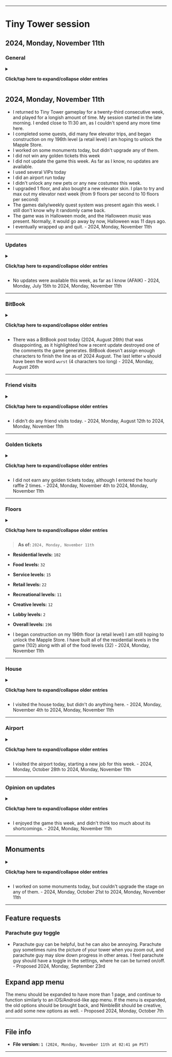 
***

# Tiny Tower session

## 2024, Monday, November 11th

### General

<details><summary><p><b>Click/tap here to expand/collapse older entries</b></p></summary>

<!-- Notes
Playing 2 completely different versions of Tiny Tower
Nostalgia, and feeling good to be back
Lots of rewards
Some quests
1 new floor (residential)
Friend visits
Game updated
Golden ticket #6 earned
!-->

- I returned to Tiny Tower gameplay today after a 1,111 day hiatus. It was a little stressful for the 2 days before I returned, as I didn't know how to re-acclimate. Returning was actually very easy. I had an extremely good time playing today. I received lots of rewards, and began construction on my 169th floor (a residential level) did some friend visits, restocking, and unlocked a 6th golden ticket. The session went on longer than expected. I will return again next week, but as of 2024, February 12th, a separate 2024 Tiny Tower Git-image repository is not available. - 2024, Monday, February 12th
- I came back to Tiny Tower for a second consecutive week, and had an excessively long session. I have become more critical of the game, but I don't entirely hate the new updates, as long as you can play older versions in a virtual machine. The game has always been freemium, but there are just so many things that require watching an ad now. Also, the interface surrounding all of it, and everything that goes on at once is a bit overwhelming. Still, this is like the Capital City of Nimblebit games, so it deserves work to be done on it. I received lots of rewards today, completed many quests, began construction on my 170th floor (a residential level) and my 171st level (also a residential level) coins are so easy to get, that they almost seem valueless now. It used to take me months to rack up 20 million coins, now I can get that many in a single day (in less than 4 hours) I got to play with the house for the first time today, the Mykea joke is nice, and I like the house idea. Bux are also so easy to get now that the house isn't going to be as much work as it would have been if the game was still like it was 3 years ago. I also finished construction on 1 monument today. I played for a very long time, and eventually wrapped up and quit. The session went on for a lot longer than expected. I will return again next week, but as of 2024, February 19th, a separate 2024 Tiny Tower Git-image repository is not available. - 2024, Monday, February 19th
- I skipped my session, as I didn't have the time this week. I had an appointment, lots of work to catch up on, and I woke up late. I wanted to play today, I just didn't have the time. - 2024, Monday, February 26th
- I returned to Tiny Tower gameplay today. I was on a car ride during the session. I got to experience the current state of the game with limited/no Internet connection. It isn't as playable as it should be. I did make minor progress, upgrading several monuments, and began construction on floor 172 (a residential level) I did lots of elevator trips, and not very many quests. I didn't do much else here today. - 2024, Monday, March 4th
- I returned to Tiny Tower gameplay for a 2nd consecutive week. I woke up really early today, and thought I might be able to start my session before 6:00 am, and have the nighttime scenery. Due to the time change, I found it was actually already almost 7:00 am. I still had a good session, which was significantly better than last week, but didn't feel as great as my 2024, February 12th or 2024 February 19th sessions. I didn't work very much on monumnets today, and made some minor progress in other areas, additionally beginning construction on a 173rd floor (which will be yet another residential level) along with lots of elevator trips, and an increasing level of quests. I played for a long time, before eventually wrapping up and quitting. - 2024, Monday, March 11th
- I returned to Tiny Tower gameplay for a 3rd consecutive week. I woke up at a normal time today, and stretched my session before an afternoon medical appointment. I had a good session, which was slightly better than last week, but didn't feel as great as my 2024, February 12th or 2024 February 19th sessions. I didn't work very much on monumnets today, but made some minor progress in other areas, additionally beginning construction on a 174th floor (which will be yet another residential level, residential floor #100) along with lots of elevator trips, and a small number of quests. I played for a long time, before eventually wrapping up and quitting. - 2024, Monday, March 18th
- I skipped my Tiny Tower session this week due to severe issues with my schedule. - 2024, Monday, March 25th to 2024, Monday, April 15th
- I skipped my Tiny Tower session this week, as I didn't have enough time before a morning appointment, and decided to continue to prioritize my schedule, instead of resuming gameplay today. - 2024, Monday, April 22nd
- I skipped my Tiny Tower session this week, as I didn't have enough time before a morning appointment, and decided to continue to prioritize my schedule, instead of resuming gameplay today. I am still working on getting caught up. - 2024, Monday, April 29th
- I skipped my Tiny Tower session this week, as I have fallen really far behind, and needed to get caught up today. I also had 2 appointments today. - 2024, Monday, May 6th
- I skipped my Tiny Tower session this week, as I had an appointment this morning, and I also wanted to spend time doing graphic design work. I recently resumed graphic design work last night after a hiatus of over 2 months, and I am working on trying to get caught up here. - 2024, Monday, May 13th
- I skipped my Tiny Tower session this week, as I had an appointment this afternoon, and I also wanted to spend time doing graphic design work. I recently resumed graphic design work last week after a hiatus of over 2 months, and I am working on trying to get caught up here. It is expected to take until 2024, June 10th before I can tone it down to a normal pace. Additionally, I am trying to get my profile repository back up to date, and to finish off the 4 year anniversary update by 2024, May 25th. All of these tasks ate into my time, and prevented me from playing Tiny Tower. Additionally, GitHub is having a severe bug lately, where uploads continuously hang and fail, and it can take up to an hour to make a 100 file push. I have to calculate this into the risk/reward for playing a game. - 2024, Monday, May 20th
- I skipped my Tiny Tower session this week, as I had a lot of work to do, and was behind on multiple projects. I recently resumed graphic design work two weeks ago after a hiatus of over 2 months, and I am working on trying to get caught up here. It is expected to take until 2024, June 10th before I can tone it down to a normal pace. My GitHub profile update was completed on 2024, May 25th, so that freed up some time. All of these tasks ate into my time, and prevented me from playing Tiny Tower. Additionally, GitHub is having a severe bug lately, where uploads continuously hang and fail, and it can take up to an hour to make a 100 file push. I have to calculate this into the risk/reward for playing a game. - 2024, Monday, May 27th
- I skipped my Tiny Tower session this week, as I had work to do, an appointment today, and didn't know how much time I would have. I recently resumed graphic design work three weeks ago after a hiatus of over 2 months, and I am working on trying to get caught up here. It is expected to take until 2024, June 10th before I can tone it down to a normal pace. There have been some severe missteps lately, so it may take even longer. These tasks ate into my time, and prevented me from playing Tiny Tower. Additionally, the GitHub bug where uploads continuously hang and fail (which can make it take up to an hour to make a 100 file push) seems to have gone away completely, as of yesterday. If it can stay this way, I may resume most other games more willingly when I get the time. - 2024, Monday, June 3rd

## 2024, Monday, June 10th

<!-- Notes 2024.06.10
New roof
GOals
Ice cream
No friend visits
1 new floor
VIPS
Elevator trips
The same ad over and over (over 85% of the time)
When I was starting out with it today, I didn't feel like playing, but quickly became intrigued by it, and then it was really hard to quit.
!-->

- I returned to Tiny Tower gameplay after a long hiatus. I have had more time lately, and the GitHub upload issue hasn't been present for over a wee.
- I completed many quests, did lots of elevator trips, and began construction on my 175th floor (a food level)
- I worked on my monuments a bit today.
- When I was starting out with gameplay today, I didn't feel like playing, but quickly became intrigued by it, and then it was really hard to quit.
- Ads were repetitive today, the same ad showed up over 85% of the time
- I used several VIPs today
- I did not do any friend visits today
- I worked on an ice cream quest today extensively, and also bought a new ice cream factory roof
- This game really feels like NimbleBits capital.
- I split my session in 2 parts, and eventually wrapped up and quitting. - 2024, Monday, June 10th

## 2024, Monday, June 17th

- I returned to Tiny Tower gameplay for a second consecutive week, and played for a long amount of time.
- I completed many quests, did lots of elevator trips, and began construction on my 176th floor (a creative level)
- I worked on my monuments a bit today, completing a stage (stage 1) on the factory monument.
- I used many VIPs today
- I did not do any friend visits today
- There was an update available for the game, but I didn't install it yet.
- I eventually wrapped up and quit. - 2024, Monday, June 17th

## 2024, Monday, June 24th

- I returned to Tiny Tower gameplay for a third consecutive week, and played for a long amount of time. My session started in the evening, instead of the afternoon, as I had multiple appointments today.
- I completed many quests, did lots of elevator trips, and began construction on my 177th floor (a residential level)
- I worked on my monuments a bit today, not completing any stages, due to a lack of tech points.
- I used many VIPs today
- I did not do any friend visits today
- There was an update available for the game, but I didn't install it yet. I am considering doing so next week.
- I received the same short selection of ads repeatedly today.
- I eventually wrapped up and quit. - 2024, Monday, June 24th

## 2024, Monday, July 1st

- I returned to Tiny Tower gameplay for a fourth consecutive week, and played for a long amount of time. My session started in the late afternoon, instead of the early afternoon, and lasted until after 6:00 pm
- I completed many quests, did lots of elevator trips, and began construction on my 178th floor (a residential level)
- I didn't work on my monuments a bit today, and did not complete any stages, due to a lack of tech points.
- I used many VIPs today
- I did not do any friend visits today
- There was an update available for the game, but I didn't install it yet. I was considering doing it this week, but I decided I wasn't ready yet.
- I did an airport run and received a small reward.
- The 4th of July is coming up, so there were a bunch of American themed items and events going on in the game. I unlocked several new character costumes today, along with 1 new pet.
- I eventually wrapped up and quit. - 2024, Monday, July 1st

## 2024, Monday, July 8th

- I returned to Tiny Tower gameplay for a fifth consecutive week, and played for a long amount of time. My session started in the late afternoon, instead of the early afternoon, and lasted until after 6:00 pm again. I had things to do in the morning, early, and mid afternoon.
- I completed many quests, did lots of elevator trips, and began construction on my 179th floor (a food level) and my 180th floor (also a food level) as I found I have built all of the residential levels in the game (102)
- I worked on some monuments today, and upgraded some, due to a surplus in tech points.
- I won a golden ticket today from upgrading a monument.
- I updated the game this week, several things have changed.
- I used many VIPs today
- I visited Jartwobs today, and found the reward underwhelming for climbing nearly 2500 floors.
- I did an airport run and received a small reward.
- I unlocked a couple new pets today.
- I collected lots of coins from a 4th of July event that was still ongoing 4 days after the day.
- I eventually wrapped up and quit. - 2024, Monday, July 8th

## 2024, Monday, July 15th

- I returned to Tiny Tower gameplay for a sixth consecutive week, and played for a long amount of time. My session started in the early evening, instead of the early or late afternoon, and lasted until after 8:00 pm. I had things to do in the morning, early, and mid afternoon. The game went into night mode at 7:00 pm.
- I completed some quests, did lots of elevator trips, and began construction on my 181st floor (a food level)
- I worked on some monuments today, but did not upgrade any of them.
- I did not win any golden tickets this week
- I did not update the game this week. As far as I know, no updates are available.
- I used many VIPs today
- I didn't visit any other players towers today.
- I did an airport run and received a small reward.
- I unlocked a couple of new pets today.
- I eventually wrapped up and quit. - 2024, Monday, July 15th

## 2024, Monday, July 22nd

- I returned to Tiny Tower gameplay for a seventh consecutive week, and played for a long amount of time. My session started in the late afternoon, and lasted until shortly after 6:00 pm. I was hoping to see the night mode today, but I didn't intend to play for that long, or choose a later time to start.
- I completed some quests, did lots of elevator trips, and began construction on my 182nd floor (a service level) I have found that I have built all of the food levels in the game now.
- I worked on some monuments today, but did not upgrade any of them, as I didn't have enough tech points.
- I did not win any golden tickets this week
- I did not update the game this week. As far as I know, no updates are available.
- I used many VIPs today
- I didn't visit any other players towers today.
- I did an airport run and received a small reward.
- I unlocked a few new pets today, and a new costume.
- The games daily/weekly quest system was not present this week for some reason. I did complete some regular quests. I have found it to be a lot harder to progress without these quests, and I struggled to afford to build a new floor this week.
- I eventually wrapped up and quit. - 2024, Monday, July 22nd

## 2024, Monday, July 29th

- I returned to Tiny Tower gameplay for an eighth consecutive week, and played for a longish amount of time. My session started in the late evening, and lasted until a little after 7:00 pm.
- I completed some quests, did lots of elevator trips, but did not build any new floors today, the first time I have had a session without a new floor since I resumed gameplay.
- I worked on some monuments today, and upgraded one monument.
- I did not win any golden tickets this week
- I did not update the game this week. As far as I know, no updates are available.
- I used a few VIPs today
- I didn't visit any other players towers today.
- I did an airport run and received a small reward.
- I unlocked a single new costume today.
- The games daily/weekly quest system was not present again this week for some reason. I did complete some regular quests. I have found it to be a lot harder to progress without these quests.
- I eventually wrapped up and quit. - 2024, Monday, July 29th

## 2024, Monday, August 5th

- I returned to Tiny Tower gameplay for a ninth consecutive week, and played for a longish amount of time. My session started in the late evening, and lasted until a little after 7:00 pm.
- I completed some quests, did lots of elevator trips, and began construction on my 183rd floor (a service level)
- I worked on some monuments today, but did not upgrade any monuments today.
- I did not win any golden tickets this week
- I did not update the game this week. As far as I know, no updates are available.
- I used a few VIPs today
- I visited another players tower today to try and trigger the games night mode. I ended up having to restart the app to get night mode.
- I did an airport run and received a small reward.
- I unlocked a single new pet today, but did not unlock any new costumes today.
- The games daily/weekly quest system was not present again this week for some reason. I did complete some regular quests. I have found it to be a lot harder to progress without these quests.
- I eventually wrapped up and quit. - 2024, Monday, August 5th

## 2024, Monday, August 12th

- I returned to Tiny Tower gameplay for a tenth consecutive week, and played for a longish amount of time. My session started in the mid evening, and lasted until a little after 7:00 pm.
- I completed some quests, did lots of elevator trips, but did not construct any new floors today.
- I worked on some monuments today, but did not upgrade any monuments today.
- I did not win any golden tickets this week
- I did not update the game this week. As far as I know, no updates are available.
- I used a few VIPs today
- I did an airport run and received a small reward.
- I unlocked a single new costume today, and also a single new pet.
- The games daily/weekly quest system was not present again this week for some reason. I did complete some regular quests. I have found it to be a lot harder to progress without these quests.
- I moved and renamed a few floors today.
- I eventually wrapped up and quit. - 2024, Monday, August 12th

## 2024, Monday, August 19th

- I returned to Tiny Tower gameplay for an eleventh consecutive week, and played for a longish amount of time. My session started in the mid to late morning, and lasted until around 11:52 am.
- I completed some quests, did lots of elevator trips, and began construction on my 184th floor (a service level)
- I worked on some monuments today, but did not upgrade any monuments today.
- I did not win any golden tickets this week
- I did not update the game this week. As far as I know, no updates are available.
- I used a few VIPs today
- I was unable to do an airport run.
- I unlocked a couple new costumes today, but no new pets
- The games daily/weekly quest system was present this week, maybe I just need to play earlier in the day to see it.
- I eventually wrapped up and quit. - 2024, Monday, August 19th

## 2024, Monday, August 26th

- I returned to Tiny Tower gameplay for a twelfth consecutive week, and played for a shorter amount of time. My session started in the mid to late evening
- I completed some quests, did lots of elevator trips, and began construction on my 185th floor (a service level)
- I received 10 VIPs. Due to the packaging, I thought I received a golden ticket. The VIPs are unique, as I have never used these 2 types before (tutor and hacker)
- I worked on some monuments today, but did not upgrade any monuments today.
- I did not win any golden tickets this week
- I did not update the game this week. As far as I know, no updates are available.
- I used many VIPs today
- I was able to do an airport run today.
- I did not unlock any pets or costumes today
- The games daily/weekly quest system was present this week. I still don't know why it randomly came back.
- There was a BitBook post today that was disappointing, as it highlighted how a recent update destroyed one of the comments the game generates. BitBook doesn't assign enough characters to finish the line as of 2024 August. The last letter `w` should have been the word `wurst` (4 characters too long)
- I eventually wrapped up and quit. - 2024, Monday, August 26th

## 2024, Monday, September 2nd

- I returned to Tiny Tower gameplay for a thirteenth consecutive week, and played for a very short amount of time. My session started in the late evening
- I completed some quests, did a few elevator trips, and began construction on my 186th floor (a retail level) and also my 187th floor (also a retail level) I am hoping to unlock the Mapple Store.
- I worked on some monuments today, but did not upgrade any monuments today.
- I did not win any golden tickets this week
- I did not update the game this week. As far as I know, no updates are available.
- I used a couple of VIPs today
- I was able to do an airport run today.
- I did not unlock any pets or costumes today
- The games daily/weekly quest system was present again this week. I still don't know why it randomly came back.
- I eventually wrapped up and quit. - 2024, Monday, September 2nd

## 2024, Monday, September 9th

- I returned to Tiny Tower gameplay for a fourteenth consecutive week, and played for a moderate amount of time. My session started in the late evening
- I completed some quests, did a few elevator trips, and began construction on my 188th floor (a retail level) I am hoping to unlock the Mapple Store.
- I worked on some monuments today, but did not upgrade any monuments today.
- I did not win any golden tickets this week
- I did not update the game this week. As far as I know, no updates are available.
- I used several VIPs today
- I was able to do an airport run today.
- I unlocked 1 new pet today, but didn't unlock any costumes.
- The games daily/weekly quest system was present again this week. I still don't know why it randomly came back. I haven't completed the other quest in multiple weeks, as I am not focusing on it.
- I eventually wrapped up and quit. - 2024, Monday, September 9th

## 2024, Monday, September 16th

- I returned to Tiny Tower gameplay for a fifteenth consecutive week, and played for a short amount of time. My session started in the early evening. I originally planned to play for less than 20 minutes, since I was low on time, but enjoyed it enough to stay around a little longer.
- I completed some quests, did a few elevator trips, and began construction on my 189th floor (a retail level) I am hoping to unlock the Mapple Store.
- I worked on some monuments today, but did not upgrade any monuments today.
- I did not win any golden tickets this week
- I did not update the game this week. As far as I know, no updates are available.
- I used a single VIP today
- I was unable to do an airport run today.
- I unlocked 1 new pet today, but didn't unlock any new costumes.
- The games daily/weekly quest system was present again this week. I still don't know why it randomly came back. I haven't completed the other quest in multiple weeks, as I am not focusing on it.
- I eventually wrapped up and quit. - 2024, Monday, September 16th

## 2024, Monday, September 23rd

- I returned to Tiny Tower gameplay for a sixteenth consecutive week, and played for a moderate amount of time. My session started in the late morning. I ended shortly before the afternoon started.
- I completed some quests, did a few elevator trips, and began construction on my 190th floor (a retail level) and also my 191st floor (also a retail level) I am hoping to unlock the Mapple Store.
- I worked on some monuments today, and was able to upgrade a monument today.
- I did not win any golden tickets this week
- I did not update the game this week. As far as I know, no updates are available.
- I used several VIPs today
- I was able to do an airport run today.
- I did not unlock any new pets or costumes today.
- The games daily/weekly quest system was present again this week. I still don't know why it randomly came back. I haven't completed the other quest in multiple weeks, as I am not focusing on it.
- I eventually wrapped up and quit. - 2024, Monday, September 23rd

## 2024, Monday, September 30th

- I returned to Tiny Tower gameplay for a seventeenth consecutive week, and played for a moderate amount of time. My session started in the late morning. I ended shortly before the afternoon started.
- I completed some quests, did a few elevator trips, and began construction on my 192nd floor (a retail level) I am hoping to unlock the Mapple Store.
- I worked on some monuments today, and was not able able to upgrade any monuments today.
- I did not win any golden tickets this week
- I did not update the game this week. As far as I know, no updates are available.
- I used several VIPs today
- I was able to do an airport run today.
- ~~~I did not unlock any new pets or costumes today.~~~
- The games daily/weekly quest system was present again this week. I still don't know why it randomly came back. I haven't completed the other quest in multiple weeks, as I am not focusing on it.
- I eventually wrapped up and quit. - 2024, Monday, September 30th

## 2024, Monday, October 7th

- I returned to Tiny Tower gameplay for an eighteenth consecutive week, and played for a moderate amount of time. My session started in the late morning. I ended shortly before the afternoon started.
- I completed some quests, did a few elevator trips, and began construction on my 193rd floor (a retail level) I am hoping to unlock the Mapple Store.
- I worked on some monuments today, but was not able able to upgrade any monuments today.
- I did not win any golden tickets this week
- I did not update the game this week. As far as I know, no updates are available.
- I used several VIPs today
- I was able to do an airport run today.
- I unlocked 1 new pet, and 1 new costume this week.
- The games daily/weekly quest system was present again this week. I still don't know why it randomly came back. I haven't completed the other quest in multiple weeks, as I am not focusing on it.
- I eventually wrapped up and quit. - 2024, Monday, October 7th

## 2024, Monday, October 14th

- I returned to Tiny Tower gameplay for a nineteenth consecutive week, and played for a short amount of time. My session started in the late morning. I ended within 30 minutes of starting.
- I completed some quests, did a few elevator trips, but did not build any new floors. I am hoping to unlock the Mapple Store.
- The game couldn't load any ads today, and the dice event was broken, so there wasn't much of a point to unlocking free dice spins. I didn't debug the game to get ads going, I just quit earlier.
- I did not work on any monuments today, and was not able able to upgrade any monuments today either.
- I did not win any golden tickets this week
- I did not update the game this week. As far as I know, no updates are available.
- I didn't use any VIPs today
- I was unable to do an airport run today.
- I did not unlock any new pets or any new costumes today.
- The games daily/weekly quest system was present again this week. I still don't know why it randomly came back. I haven't completed the other quest in multiple weeks, as I am not focusing on it.
- I eventually wrapped up and quit. - 2024, Monday, October 14th

## 2024, Monday, October 21st

- I returned to Tiny Tower gameplay for a twentieth consecutive week, and played for a moderate amount of time. My session started in the late morning. I ended close to 10:40 pm, as I couldn't spend any more time here. I was originally planning to play until a little after 11:00 am.
- I completed some quests, did a few elevator trips, and began construction on my 194th floor (a retail level) I am hoping to unlock the Mapple Store.
- I worked on some monuments today, but didn't upgrade any of them.
- I did not win any golden tickets this week
- I did not update the game this week. As far as I know, no updates are available.
- I used several VIPs today
- I was unable to do an airport run today, as I forgot
- I did not unlock any new pets or any new costumes today.
- The games daily/weekly quest system was present again this week. I still don't know why it randomly came back.
- I eventually wrapped up and quit. - 2024, Monday, October 21st

## 2024, Monday, October 28th

<!-- 2024.10.28
halloween music
didn't play with music on, briefly turned on to check, sure enough, there it was
!-->

- I returned to Tiny Tower gameplay for a twenty-first consecutive week, and played for a moderate amount of time. My session started in the mid evening. I ended close to 08:00 pm, as I couldn't spend any more time here. The session started after 7:00 pm.
- I completed some quests, did a few elevator trips, and began construction on my 195th floor (a retail level) I am hoping to unlock the Mapple Store.
- I worked on some monuments today, but didn't upgrade any of them.
- I did not win any golden tickets this week
- I did not update the game this week. As far as I know, no updates are available.
- I used several VIPs today
- I did an airport run today
- I did not unlock any new pets or any new costumes today.
- The games daily/weekly quest system was present again this week. I still don't know why it randomly came back.
- The game was in Halloween mode, and the Halloween music was present. Today, I didn't play with sound on, so I briefly turned it on to check, and sure enough, there it was
- I eventually wrapped up and quit. - 2024, Monday, October 28th

## 2024, Monday, November 4th

- I returned to Tiny Tower gameplay for a twenty-second consecutive week, and played for a long amount of time. My session started in the mid morning. I ended close to 11:00 am, as I couldn't spend any more time here.
- I completed some quests, did a few elevator trips, but did not build any new levels today. I tried to play long enough to afford it, but I had to quit, due to too much time being spent here. I am hoping to unlock the Mapple Store.
- I worked on some monuments today, but didn't upgrade any of them.
- I did not win any golden tickets this week
- I did not update the game this week. As far as I know, no updates are available.
- I used several VIPs today
- I did an airport run today
- I unlocked some new pets, and some new costumes today.
- The games daily/weekly quest system was present again this week. I still don't know why it randomly came back.
- The game was in Halloween mode, and the Halloween music was present. I played with sound this time, so I got to hear it a few times.
- I eventually wrapped up and quit. - 2024, Monday, November 4th

</details>

## 2024, Monday, November 11th

- I returned to Tiny Tower gameplay for a twenty-third consecutive week, and played for a longish amount of time. My session started in the late morning. I ended close to 11:30 am, as I couldn't spend any more time here.
- I completed some quests, did many few elevator trips, and began construction on my 196th level (a retail level) I am hoping to unlock the Mapple Store.
- I worked on some monuments today, but didn't upgrade any of them.
- I did not win any golden tickets this week
- I did not update the game this week. As far as I know, no updates are available.
- I used several VIPs today
- I did an airport run today
- I didn't unlock any new pets or any new costumes this week.
- I upgraded 1 floor, and also bought a new elevator skin. I plan to try and max out my elevator next week (from 9 floors per second to 10 floors per second)
- The games daily/weekly quest system was present again this week. I still don't know why it randomly came back.
- The game was in Halloween mode, and the Halloween music was present. Normally, it would go away by now, Halloween was 11 days ago.
- I eventually wrapped up and quit. - 2024, Monday, November 11th

---

### Updates

<details><summary><p><b>Click/tap here to expand/collapse older entries</b></p></summary>

- I have not updated the game in a really long time. I played an older version of the game for the first segment of my session, but decided to do the update that I was worried about. It wasn't as game breaking as I expected, but it doesn't entirely feel like the same game anymore. - 2024, Monday, February 12th
- No new updates were needed. - 2024, Monday, February 19th
- My session was skipped today. - 2024, Monday, February 26th
- No new updates were needed, I couldn't get them regardless, as I had spotty Internet during gameplay. - 2024, Monday, March 4th
- An update was available today, but I decided not to get it yet. - 2024, Monday, March 11th to 2024, Monday, March 18th
- My session was skipped today. - 2024, Monday, March 25th to 2024, Monday, June 3rd
- An update was available today, but I decided not to get it yet. - 2024, Monday, June 10th to 2024, Monday, June 24th
- There was an update available for the game, but I didn't install it yet. I was considering doing it this week, but I decided I wasn't ready yet. - 2024, Monday, July 1st
- I updated the game this week, several things have changed. - 2024, Monday, July 8th

</details>

- No updates were available this week, as far as I know (AFAIK) - 2024, Monday, July 15th to 2024, Monday, November 11th

---

### BitBook

<details><summary><p><b>Click/tap here to expand/collapse older entries</b></p></summary>

No older entries available.

</details>

- There was a BitBook post today (2024, August 26th) that was disappointing, as it highlighted how a recent update destroyed one of the comments the game generates. BitBook doesn't assign enough characters to finish the line as of 2024 August. The last letter `w` should have been the word `wurst` (4 characters too long) - 2024, Monday, August 26th

---

### Friend visits

<details><summary><p><b>Click/tap here to expand/collapse older entries</b></p></summary>

- I visited some of my friends prior to doing the update, but didn't view the others after updating, even though I was now capable. - 2024, Monday, February 12th
- I didn't visit any of my friends today. I didn't feel like it. The coin reward for any friend visit just didn't feel worth it today, and I had a general disinterest. I still visited the friends list. - 2024, Monday, February 19th
- My session was skipped today. - 2024, Monday, February 26th
- I didn't do any friend visits today. - 2024, Monday, March 4th to 2024, Monday, March 18th
- My session was skipped today. - 2024, Monday, March 25th to 2024, Monday, June 3rd
- I didn't do any friend visits today. - 2024, Monday, June 10th to 2024, Monday, July 1st
- I visited Jartwobs today, and found the reward underwhelming for climbing nearly 2500 floors. I didn't visit any other towers this week. - 2024, Monday, July 8th
- I didn't do any friend visits today. - 2024, Monday, July 15th to 2024, Monday, July 29th
- I visited another players tower today to try and trigger the games night mode. I ended up having to restart the app to get night mode. - 2024, Monday, August 5th

</details>

- I didn't do any friend visits today. - 2024, Monday, August 12th to 2024, Monday, November 11th

---

### Golden tickets

<details><summary><p><b>Click/tap here to expand/collapse older entries</b></p></summary>

- I earned a 6th golden ticket today via a quest reward. The new version of the game makes it so you can boost floors with a golden ticket multiple times. I am going to continue using only 1 boost per level, until there are no levels left to boost this way, then I will start double and triple boosting. - 2024, Monday, February 12th
- I did not earn any golden tickets today.
- My session was skipped today. - 2024, Monday, February 26th
- I did not earn any golden tickets today. - 2024, Monday, March 4th to 2024, Monday, March 18th
- My session was skipped today. - 2024, Monday, March 25th to 2024, Monday, June 3rd
- I did not earn any golden tickets today, although I entered the hourly raffle 3 times. - 2024, Monday, March 4th to 2024, Monday, June 10th to 2024, Monday, July 1st
- I earned my seventh golden ticket today from upgrading a monument, and spent it upgrading my cookie shop. - 2024, Monday, July 8th
- I did not earn any golden tickets today, although I entered the hourly raffle 3 times. - 2024, Monday, July 15th to 2024, Monday, July 22nd
- I did not earn any golden tickets today, although I entered the hourly raffle 2 times. - 2024, Monday, July 29th
- I did not earn any golden tickets today, although I entered the hourly raffle 3 times. - 2024, Monday, August 12th
- I did not earn any golden tickets today, although I entered the hourly raffle 2 times. - 2024, Monday, August 19th to 2024, Monday, September 9th
- I did not earn any golden tickets today, although I entered the hourly raffle 1 time. - 2024, Monday, September 16th
- I did not earn any golden tickets today, although I entered the hourly raffle 2 times. - 2024, Monday, September 23rd
- I did not earn any golden tickets today, although I entered the hourly raffle 3 times. - 2024, Monday, October 7th
- I did not earn any golden tickets today, although I entered the hourly raffle 2 times. - 2024, Monday, October 14th to 2024, Monday, October 21st
- I did not earn any golden tickets today, although I entered the hourly raffle 1 time. - 2024, Monday, October 28th

</details>

- I did not earn any golden tickets today, although I entered the hourly raffle 2 times. - 2024, Monday, November 4th to 2024, Monday, November 11th

</details>

---

### Floors

<details><summary><p><b>Click/tap here to expand/collapse older entries</b></p></summary>

> **As of:** `2024, Monday, February 12th`

- **Residential levels:** `95`
- **Food levels:** `28`
- **Service levels:** `11`
- **Retail levels:** `11`
- **Recreational levels:** `11`
- **Creative levels:** `11`
- **Lobby levels:** `2`
- **Overall levels:** `169`

- I began construction on a 169th floor today (a residential level) and moved some floors around. - 2024, Monday, February 12th

> **As of:** `2024, Monday, February 19th`

- **Residential levels:** `97`
- **Food levels:** `28`
- **Service levels:** `11`
- **Retail levels:** `11`
- **Recreational levels:** `11`
- **Creative levels:** `11`
- **Lobby levels:** `2`
- **Overall levels:** `171`

- I began construction on a 170th floor today (a residential level) and a 171st level (also a residential level) and moved some floors around. - 2024, Monday, February 19th

- My session was skipped today. - 2024, Monday, February 26th

> **As of:** `2024, Monday, March 4th`

- **Residential levels:** `98`
- **Food levels:** `28`
- **Service levels:** `11`
- **Retail levels:** `11`
- **Recreational levels:** `11`
- **Creative levels:** `11`
- **Lobby levels:** `2`
- **Overall levels:** `172`

- I began construction on a 172nd floor today (a residential level) today. - 2024, Monday, March 4th

> **As of:** `2024, Monday, March 11th`

- **Residential levels:** `99`
- **Food levels:** `28`
- **Service levels:** `11`
- **Retail levels:** `11`
- **Recreational levels:** `11`
- **Creative levels:** `11`
- **Lobby levels:** `2`
- **Overall levels:** `173`

- I began construction on a 173rd floor today (a residential level) today. - 2024, Monday, March 11th

> **As of:** `2024, Monday, March 18th`

- **Residential levels:** `100`
- **Food levels:** `28`
- **Service levels:** `11`
- **Retail levels:** `11`
- **Recreational levels:** `11`
- **Creative levels:** `11`
- **Lobby levels:** `2`
- **Overall levels:** `174`

- I began construction on a 174th floor today (a residential level, my one hundredth) today. - 2024, Monday, March 18th
- I did not construct any new floors today, as my session was skipped today. - 2024, Monday, March 25th to 2024, Monday, June 3rd

> **As of:** `2024, Monday, June 10th`

- **Residential levels:** `100`
- **Food levels:** `29`
- **Service levels:** `11`
- **Retail levels:** `11`
- **Recreational levels:** `11`
- **Creative levels:** `11`
- **Lobby levels:** `2`
- **Overall levels:** `175`

- I began construction on a 175th floor today (a food level) today. - 2024, Monday, June 10th

> **As of:** `2024, Monday, June 17th`

- **Residential levels:** `100`
- **Food levels:** `29`
- **Service levels:** `11`
- **Retail levels:** `11`
- **Recreational levels:** `11`
- **Creative levels:** `12`
- **Lobby levels:** `2`
- **Overall levels:** `176`

- I began construction on a 176th floor today (a creative level) today. - 2024, Monday, June 17th

> **As of:** `2024, Monday, June 24th`

- **Residential levels:** `101`
- **Food levels:** `29`
- **Service levels:** `11`
- **Retail levels:** `11`
- **Recreational levels:** `11`
- **Creative levels:** `12`
- **Lobby levels:** `2`
- **Overall levels:** `177`

- I began construction on a 177th floor today (a residential level) today. - 2024, Monday, June 24th

> **As of:** `2024, Monday, July 1st`

- **Residential levels:** `102`
- **Food levels:** `29`
- **Service levels:** `11`
- **Retail levels:** `11`
- **Recreational levels:** `11`
- **Creative levels:** `12`
- **Lobby levels:** `2`
- **Overall levels:** `178`

- I began construction on a 178th floor today (a residential level) today. - 2024, Monday, July 1st

> **As of:** `2024, Monday, July 8th`

- **Residential levels:** `102`
- **Food levels:** `31`
- **Service levels:** `11`
- **Retail levels:** `11`
- **Recreational levels:** `11`
- **Creative levels:** `12`
- **Lobby levels:** `2`
- **Overall levels:** `180`

- I began construction on my 179th floor (a food level) and my 180th floor (also a food level) as I found I have built all of the residential levels in the game (102) - 2024, Monday, July 8th

> **As of:** `2024, Monday, July 15th`

- **Residential levels:** `102`
- **Food levels:** `32`
- **Service levels:** `11`
- **Retail levels:** `11`
- **Recreational levels:** `11`
- **Creative levels:** `12`
- **Lobby levels:** `2`
- **Overall levels:** `181`

- I began construction on my 181st floor (a food level) after saving up 30 million coins. Last week, I found out that I have built all of the residential levels in the game (102) - 2024, Monday, July 15th

> **As of:** `2024, Monday, July 22nd`

- **Residential levels:** `102`
- **Food levels:** `32`
- **Service levels:** `12`
- **Retail levels:** `11`
- **Recreational levels:** `11`
- **Creative levels:** `12`
- **Lobby levels:** `2`
- **Overall levels:** `182`

- I began construction on my 182nd floor (a service level) as I have built all of the residential levels in the game (102) along with all of the food levels (32) - 2024, Monday, July 22nd

> **As of:** `2024, Monday, July 29th`

- **Residential levels:** `102`
- **Food levels:** `32`
- **Service levels:** `12`
- **Retail levels:** `11`
- **Recreational levels:** `11`
- **Creative levels:** `12`
- **Lobby levels:** `2`
- **Overall levels:** `182`

- I did not build any new floors today, which is a first for my return to the game this year. - 2024, Monday, July 29th

> **As of:** `2024, Monday, August 5th`

- **Residential levels:** `102`
- **Food levels:** `32`
- **Service levels:** `13`
- **Retail levels:** `11`
- **Recreational levels:** `11`
- **Creative levels:** `12`
- **Lobby levels:** `2`
- **Overall levels:** `182`

- I began construction on my 182nd floor (a service level) as I have built all of the residential levels in the game (102) along with all of the food levels (32) - 2024, Monday, August 5th

> **As of:** `2024, Monday, August 12th`

- **Residential levels:** `102`
- **Food levels:** `32`
- **Service levels:** `13`
- **Retail levels:** `11`
- **Recreational levels:** `11`
- **Creative levels:** `12`
- **Lobby levels:** `2`
- **Overall levels:** `182`

- I did not build any new floors today. - 2024, Monday, August 12th

> **As of:** `2024, Monday, August 19th`

- **Residential levels:** `102`
- **Food levels:** `32`
- **Service levels:** `14`
- **Retail levels:** `11`
- **Recreational levels:** `11`
- **Creative levels:** `12`
- **Lobby levels:** `2`
- **Overall levels:** `184`

- I began construction on my 184th floor (a service level) as I have built all of the residential levels in the game (102) along with all of the food levels (32) - 2024, Monday, August 19th

> **As of:** `2024, Monday, August 26th`

- **Residential levels:** `102`
- **Food levels:** `32`
- **Service levels:** `15`
- **Retail levels:** `11`
- **Recreational levels:** `11`
- **Creative levels:** `12`
- **Lobby levels:** `2`
- **Overall levels:** `185`

- I began construction on my 185th floor (a service level) as I have built all of the residential levels in the game (102) along with all of the food levels (32) - 2024, Monday, August 26th

> **As of:** `2024, Monday, September 2nd`

- **Residential levels:** `102`
- **Food levels:** `32`
- **Service levels:** `15`
- **Retail levels:** `13`
- **Recreational levels:** `11`
- **Creative levels:** `12`
- **Lobby levels:** `2`
- **Overall levels:** `187`

- I began construction on my 186th floor (a retail level) and also my 187th floor (also a retail level) I am hoping to unlock the Mapple Store. I have built all of the residential levels in the game (102) along with all of the food levels (32) - 2024, Monday, September 2nd

> **As of:** `2024, Monday, September 9th`

- **Residential levels:** `102`
- **Food levels:** `32`
- **Service levels:** `15`
- **Retail levels:** `14`
- **Recreational levels:** `11`
- **Creative levels:** `12`
- **Lobby levels:** `2`
- **Overall levels:** `188`

- I began construction on my 188th floor (a retail level) I am hoping to unlock the Mapple Store. I have built all of the residential levels in the game (102) along with all of the food levels (32) - 2024, Monday, September 9th

> **As of:** `2024, Monday, September 16th`

- **Residential levels:** `102`
- **Food levels:** `32`
- **Service levels:** `15`
- **Retail levels:** `15`
- **Recreational levels:** `11`
- **Creative levels:** `12`
- **Lobby levels:** `2`
- **Overall levels:** `189`

- I began construction on my 189th floor (a retail level) I am hoping to unlock the Mapple Store. I have built all of the residential levels in the game (102) along with all of the food levels (32) - 2024, Monday, September 16th

> **As of:** `2024, Monday, September 23rd`

- **Residential levels:** `102`
- **Food levels:** `32`
- **Service levels:** `15`
- **Retail levels:** `17`
- **Recreational levels:** `11`
- **Creative levels:** `12`
- **Lobby levels:** `2`
- **Overall levels:** `191`

- I began construction on my 190th floor (a retail level) along with my 191st floor (also a retail level) I am hoping to unlock the Mapple Store. I have built all of the residential levels in the game (102) along with all of the food levels (32) - 2024, Monday, September 23rd

> **As of:** `2024, Monday, September 30th`

- **Residential levels:** `102`
- **Food levels:** `32`
- **Service levels:** `15`
- **Retail levels:** `18`
- **Recreational levels:** `11`
- **Creative levels:** `12`
- **Lobby levels:** `2`
- **Overall levels:** `192`

- I began construction on my 192nd floor (a retail level) I am hoping to unlock the Mapple Store. I have built all of the residential levels in the game (102) along with all of the food levels (32) - 2024, Monday, September 30th

> **As of:** `2024, Monday, October 7th`

- **Residential levels:** `102`
- **Food levels:** `32`
- **Service levels:** `15`
- **Retail levels:** `19`
- **Recreational levels:** `11`
- **Creative levels:** `12`
- **Lobby levels:** `2`
- **Overall levels:** `193`

- I began construction on my 193rd floor (a retail level) I am still hoping to unlock the Mapple Store. I have built all of the residential levels in the game (102) along with all of the food levels (32) - 2024, Monday, October 7th

> **As of:** `2024, Monday, October 14th`

- **Residential levels:** `102`
- **Food levels:** `32`
- **Service levels:** `15`
- **Retail levels:** `19`
- **Recreational levels:** `11`
- **Creative levels:** `12`
- **Lobby levels:** `2`
- **Overall levels:** `193`

- I did not build any new floors today. I am still hoping to unlock the Mapple Store. I have built all of the residential levels in the game (102) along with all of the food levels (32) - 2024, Monday, October 7th

> **As of:** `2024, Monday, October 21st`

- **Residential levels:** `102`
- **Food levels:** `32`
- **Service levels:** `15`
- **Retail levels:** `20`
- **Recreational levels:** `11`
- **Creative levels:** `12`
- **Lobby levels:** `2`
- **Overall levels:** `194`

- I began construction on my 194th floor (a retail level) I am still hoping to unlock the Mapple Store. I have built all of the residential levels in the game (102) along with all of the food levels (32) - 2024, Monday, October 21st

> **As of:** `2024, Monday, October 28th`

- **Residential levels:** `102`
- **Food levels:** `32`
- **Service levels:** `15`
- **Retail levels:** `21`
- **Recreational levels:** `11`
- **Creative levels:** `12`
- **Lobby levels:** `2`
- **Overall levels:** `195`

- I began construction on my 195th floor (a retail level) I am still hoping to unlock the Mapple Store. I have built all of the residential levels in the game (102) along with all of the food levels (32) - 2024, Monday, October 28th

> **As of:** `2024, Monday, November 4th`

- **Residential levels:** `102`
- **Food levels:** `32`
- **Service levels:** `15`
- **Retail levels:** `21`
- **Recreational levels:** `11`
- **Creative levels:** `12`
- **Lobby levels:** `2`
- **Overall levels:** `195`

- I tried to play long enough to build a new level, but ended up quitting before I could afford it. - 2024, Monday, November 4th

</details>

> **As of:** `2024, Monday, November 11th`

- **Residential levels:** `102`
- **Food levels:** `32`
- **Service levels:** `15`
- **Retail levels:** `22`
- **Recreational levels:** `11`
- **Creative levels:** `12`
- **Lobby levels:** `2`
- **Overall levels:** `196`

- I began construction on my 196th floor (a retail level) I am still hoping to unlock the Mapple Store. I have built all of the residential levels in the game (102) along with all of the food levels (32) - 2024, Monday, November 11th

---

### House

<details><summary><p><b>Click/tap here to expand/collapse older entries</b></p></summary>

- No older entries
- I unlocked the house today for 25000 bux, and did very brief customizations to it. The cost of unlocking the region was 25000 bux. The Mykea joke was good, and with the way bux are earned now, it shouldn't be too hard to customize the house. - 2024, Monday, February 19th
- My session was skipped today. - 2024, Monday, February 26th
- Nothing was done with the house today - 2024, Monday, March 4th to 2024, Monday, March 18th
- My session was skipped today. - 2024, Monday, March 25th to 2024, Monday, June 3rd
- I did not visit the house today. - 2024, Monday, June 10th to 2024, Monday, June 24th
- I visited the house today, but didn't do anything here. - 2024, Monday, July 1st to 2024, Monday, October 7th
- I did not visit the house today. - 2024, Monday, October 14th to 2024, Monday, October 28th

</details>

- I visited the house today, but didn't do anything here. - 2024, Monday, November 4th to 2024, Monday, November 11th

---

### Airport

<details><summary><p><b>Click/tap here to expand/collapse older entries</b></p></summary>

- I visited the airport today, although I don't see too much potential in it in its current state. - 2024, Monday, June 24th to 2024, Monday, September 9th
- I visited the airport today, but couldn't complete the current job today. - 2024, Monday, September 16th
- I visited the airport today, completing the job from last week. - 2024, Monday, September 23rd
- I visited the airport today, starting a new job for this week. - 2024, Monday, September 30th to 2024, Monday, October 14th
- I did not visit the airport today, as I forgot to check it. - 2024, Monday, October 21st

</details>

- I visited the airport today, starting a new job for this week. - 2024, Monday, October 28th to 2024, Monday, November 11th

---

### Opinion on updates

<details><summary><p><b>Click/tap here to expand/collapse older entries</b></p></summary>

- No older entries
- I have become more critical of the game, but I don't entirely hate the new updates, as long as you can play older versions in a virtual machine. The game has always been freemium, but there are just so many things that require watching an ad now. Also, the interface surrounding all of it, and everything that goes on at once is a bit overwhelming. Still, this is like the Capital City of Nimblebit games, so it deserves work to be done on it. - 2024, Monday, February 19th
- No updates to opinion. - 2024, Monday, February 26th
- The game is a lot harder to play without an Internet connection compared to how it was in the past. With or without Internet, the experience feels a bit poor now. The game has been overly monetized. - 2024, Monday, March 4th
- My opinion is still pretty negative regarding the updates after 2021, but I didn't find it as bad this week. - 2024, Monday, March 11th
- My opinion is mostly the same, but I didn't have as negative of an attitude of the game today. - 2024, Monday, March 18th
- I didn't really think much about it today, but my opinion remains the same. - 2024, Monday, March 25th to 2024, Monday, June 10th Monday, June 24th
- I thought about it more this week. I am still unhappy with how monetized the game has gotten. - 2024, Monday, July 1st
- I still feel the same as last week, becoming slightly more unhappy with the game. - 2024, Monday, July 8th
- I felt more positive towards the game today, especially due to the night mode. - 2024, Monday, July 15th
- I felt the same this week, the exclusion of many quests confirmed to me that the game is harder to play nowadays without ads or other Internet features. - 2024, Monday, July 22nd
- I felt the same this week, but enjoyed gameplay significantly more, as I was in a better mood. - 2024, Monday, July 29th
- I felt the same this week, but enjoyed gameplay significantly less, as I was in a weaker mood. - 2024, Monday, August 5th to 2024, Monday, August 12th
- I felt the same this week. - 2024, Monday, August 19th
- I felt the same this week, except for one disappointment, where a BitBook post could not render the last 4 characters of the joke, due to the most recent update. It used to render this joke fine in the past. - 2024, Monday, August 26th
- I was having a good time today, but unfortunately, there was an electrical storm outside, so I had to cut my session short to finish up work. Lately, my electric company has been cutting the power for ~3 hours almost every time there is an electric/heavy wind storm, and I have to rely on battery backup and a mobile hotspot. It has already flickered twice. - 2024, Monday, September 2nd
- I enjoyed the game a little less than last week. - 2024, Monday, September 9th
- I enjoyed the game a bit more than last week. - 2024, Monday, September 16th
- I enjoyed the game a bit more than last week. I feel a lot of my dislike for the newer updates is because of parachute guy, which I feel should be something that can be turned on/off. - 2024, Monday, September 23rd
- I enjoyed the game a bit more than last week. - 2024, Monday, September 30th
- I felt the same, and enjoyed the game a little more than last week. - 2024, Monday, October 7th
- I felt more negative about the game today due to the broken functionality, enjoying the game less than last week. What is the point in over-monetizing a game, then having the monetization system break? - 2024, Monday, October 14th
- I felt more positive about the game today due to the improved functionality, enjoying the game more than last week. - 2024, Monday, October 21st to 2024, Monday, November 4th

</details>

- I enjoyed the game this week, and didn't think too much about its shortcomings. - 2024, Monday, November 11th

---

## Monuments

<details><summary><p><b>Click/tap here to expand/collapse older entries</b></p></summary>

- I started work on 7 monuments today, but didn't get any to the first level of completion. - 2024, Monday, February 12th
- I worked on some monuments today, and got one of them built up to level 1. - 2024, Monday, February 19th
- My session was skipped today. - 2024, Monday, February 26th
- I upgraded several monuments today. - 2024, Monday, March 4th
- I didn't do much with monuments today. - 2024, Monday, March 11th
- I didn't do much with monuments today, due to a lack of tech points. - 2024, Monday, March 18th
- My session was skipped today. - 2024, Monday, March 25th to 2024, Monday, June 3rd
- I worked on some monuments today, but can't upgrade the stage on any of them, due to a lack of tech points. - 2024, Monday, June 10th
- I worked on my monuments a bit today, completing a stage (stage 1) on the factory monument. I can't upgrade a few other monuments, due to a lack of tech points. - 2024, Monday, June 17th
- I worked on some monuments today, but can't upgrade the stage on any of them, due to a lack of tech points. - 2024, Monday, June 24th
- I didn't do anything with monuments today, due to a lack of tech points. - 2024, Monday, July 1st
- I worked on monuments today, and brought one to the next stage today, which rewarded me a golden ticket. - 2024, Monday, July 8th
- I worked on some monuments today, but couldn't upgrade the stage on any of them. - 2024, Monday, July 15th to 2024, Monday, July 22nd
- I worked on some monuments today, and upgraded the stage on 1 monument. Building the next stage is a little challenging, as it is asking for 10,000 of an item that I can only produce 323 of at a time, in 9 minute intervals. - 2024, Monday, July 29th
- I worked on some monuments today, but couldn't upgrade the stage on any of them. - 2024, Monday, August 5th to 2024, Monday, September 16th
- I worked on some monuments today, and upgraded the stage to level 3. - 2024, Monday, September 23rd
- I worked on some monuments today, but couldn't upgrade the stage on any of them. - 2024, Monday, September 30th to 2024, Monday, October 7th
- I didn't work withany monuments today. - 2024, Monday, October 14th

</details>

- I worked on some monuments today, but couldn't upgrade the stage on any of them. - 2024, Monday, October 21st to 2024, Monday, November 11th

***

## Feature requests

### Parachute guy toggle

<!-- Notes 2024.09.23 
Parachute guy (optional) req
!-->

- Parachute guy can be helpful, but he can also be annoying. Parachute guy sometimes ruins the picture of your tower when you zoom out, and parachute guy may slow down progress in other areas. I feel parachute guy should have a toggle in the settings, where he can be turned on/off. - Proposed 2024, Monday, September 23rd

## Expand app menu

The menu should be expanded to have more than 1 page, and continue to function similarly to an iOS/Android-like app menu. If the menu is expanded, the old options should be brought back, and NimbleBit should be creative, and add some new options as well. - Proposed 2024, Monday, October 7th

***

## File info

- **File version:** `1 (2024, Monday, November 11th at 02:41 pm PST)`

***
